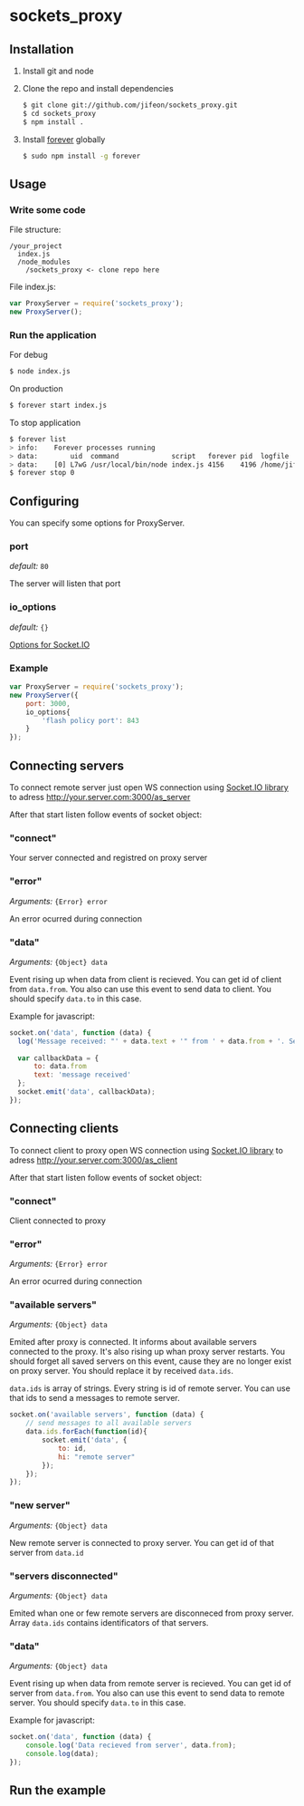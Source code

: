 sockets_proxy
=============

Installation
------------

1. Install git and node
2. Clone the repo and install dependencies

    ```bash
    $ git clone git://github.com/jifeon/sockets_proxy.git
    $ cd sockets_proxy
    $ npm install .
    ```
3. Install [forever](https://github.com/nodejitsu/forever) globally

    ```bash
    $ sudo npm install -g forever
    ```

Usage
-----

### Write some code

File structure:
```
/your_project
  index.js
  /node_modules
    /sockets_proxy <- clone repo here
```
File index.js:
```js
var ProxyServer = require('sockets_proxy');
new ProxyServer();
```

### Run the application

For debug
```bash
$ node index.js
```

On production
```bash
$ forever start index.js
```

To stop application
```bash
$ forever list
> info:    Forever processes running
> data:        uid  command             script   forever pid  logfile                        uptime      
> data:    [0] L7wG /usr/local/bin/node index.js 4156    4196 /home/jifeon/.forever/L7wG.log 0:0:0:0.160
$ forever stop 0
```

Configuring
-----------

You can specify some options for ProxyServer.

### port
_default:_ ```80```

The server will listen that port

### io_options
_default:_ ```{}```

[Options for Socket.IO](https://github.com/LearnBoost/Socket.IO/wiki/Configuring-Socket.IO)

### Example

```js
var ProxyServer = require('sockets_proxy');
new ProxyServer({
    port: 3000,
    io_options{
        'flash policy port': 843
    }
});
```

Connecting servers
------------------

To connect remote server just open WS connection using [Socket.IO library](http://socket.io) to adress 
http://your.server.com:3000/as_server

After that start listen follow events of socket object:

### "connect"

Your server connected and registred on proxy server

### "error"

_Arguments:_ `{Error} error`

An error ocurred during connection

### "data"

_Arguments:_ `{Object} data`

Event rising up when data from client is recieved. You can get id of client from `data.from`. You also can use this 
event to send data to client. You should specify `data.to` in this case.

Example for javascript:
```js
socket.on('data', function (data) {
  log('Message received: "' + data.text + '" from ' + data.from + '. Send it back');
  
  var callbackData = {
      to: data.from
      text: 'message received'
  };
  socket.emit('data', callbackData);
});
```

Connecting clients
------------------

To connect client to proxy open WS connection using [Socket.IO library](http://socket.io) to adress 
http://your.server.com:3000/as_client

After that start listen follow events of socket object:

### "connect"

Client connected to proxy

### "error"

_Arguments:_ `{Error} error`

An error ocurred during connection

### "available servers"

_Arguments:_ `{Object} data`

Emited after proxy is connected. It informs about available servers connected to the proxy. It's also rising up whan proxy
server restarts. You should forget all saved servers on this event, cause they are no longer exist on proxy server. You
should replace it by received `data.ids`. 

`data.ids` is array of strings. Every string is id of remote server. You can use that ids to send a messages to remote 
server.

```js
socket.on('available servers', function (data) {
    // send messages to all available servers
    data.ids.forEach(function(id){
        socket.emit('data', {
            to: id,
            hi: "remote server"
        });
    });
});
```

### "new server"

_Arguments:_ `{Object} data`

New remote server is connected to proxy server. You can get id of that server from `data.id`

### "servers disconnected"

_Arguments:_ `{Object} data`

Emited whan one or few remote servers are disconneced from proxy server. Array `data.ids` contains identificators of that 
servers.

### "data"

_Arguments:_ `{Object} data`

Event rising up when data from remote server is recieved. You can get id of server from `data.from`. You also can use 
this event to send data to remote server. You should specify `data.to` in this case.

Example for javascript:
```js
socket.on('data', function (data) {
    console.log('Data recieved from server', data.from);
    console.log(data);
});
```

Run the example
---------------



